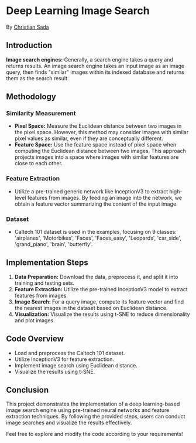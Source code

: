 # Deep Learning Image Search

By [Christian Sada](https://www.linkedin.com/in/christian-sada-716426169/)

## Introduction

**Image search engines:** Generally, a search engine takes a query and returns results. An image search engine takes an input image as an image query, then finds "similar" images within its indexed database and returns them as the search result.

## Methodology

### Similarity Measurement
- **Pixel Space:** Measure the Euclidean distance between two images in the pixel space. However, this method may consider images with similar pixel values as similar, even if they are conceptually different.
- **Feature Space:** Use the feature space instead of pixel space when computing the Euclidean distance between two images. This approach projects images into a space where images with similar features are close to each other.

### Feature Extraction
- Utilize a pre-trained generic network like InceptionV3 to extract high-level features from images. By feeding an image into the network, we obtain a feature vector summarizing the content of the input image.

### Dataset
- Caltech 101 dataset is used in the examples, focusing on 9 classes: 'airplanes', 'Motorbikes', 'Faces', 'Faces_easy', 'Leopards', 'car_side', 'grand_piano', 'brain', 'butterfly'.

## Implementation Steps

1. **Data Preparation:** Download the data, preprocess it, and split it into training and testing sets.
2. **Feature Extraction:** Utilize the pre-trained InceptionV3 model to extract features from images.
3. **Image Search:** For a query image, compute its feature vector and find the nearest images in the dataset based on Euclidean distance.
4. **Visualization:** Visualize the results using t-SNE to reduce dimensionality and plot images.

## Code Overview

- Load and preprocess the Caltech 101 dataset.
- Utilize InceptionV3 for feature extraction.
- Implement image search using Euclidean distance.
- Visualize the results using t-SNE.

## Conclusion

This project demonstrates the implementation of a deep learning-based image search engine using pre-trained neural networks and feature extraction techniques. By following the provided steps, users can conduct image searches and visualize the results effectively.

Feel free to explore and modify the code according to your requirements!

